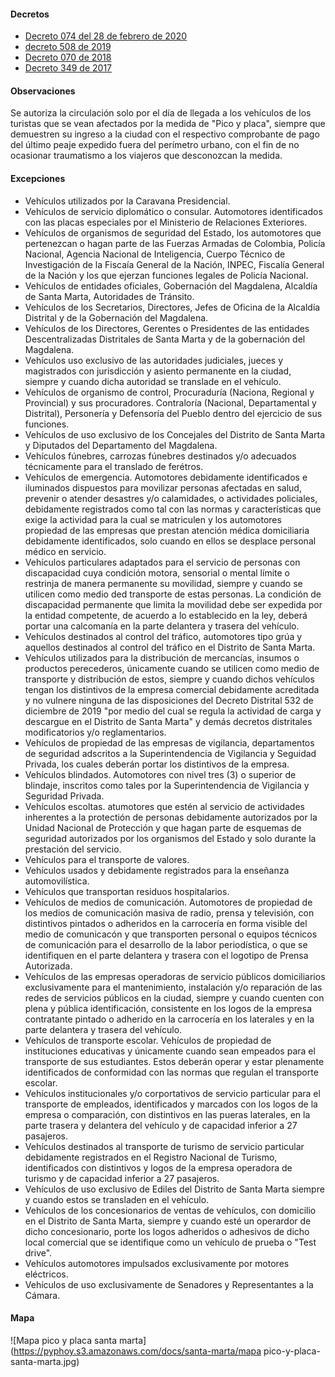 #### Decretos

- [Decreto 074 del 28 de febrero de 2020](https://pyphoy.s3.amazonaws.com/docs/santa-marta/decreto-074-del-28-de-febrero-de-2020.pdf)
- [decreto 508 de 2019](https://www.santamarta.gov.co/sites/default/files/decreto_508_de_4_dic_2019.pdf)
- [Decreto 070 de 2018](https://pyphoy.s3.amazonaws.com/docs/santa-marta/decreto-070-de-2018.pdf)
- [Decreto 349 de 2017](https://pyphoy.s3.amazonaws.com/docs/santa-marta/decreto-349-de-2017.pdf)

#### Observaciones

Se autoriza la circulación solo por el día de llegada a los vehículos de los turistas que se vean afectados por la medida de "Pico y placa", siempre que demuestren su ingreso a la ciudad con el respectivo comprobante de pago del último peaje expedido fuera del perímetro urbano, con el fin de no ocasionar traumatismo a los viajeros que desconozcan la medida.

#### Excepciones

- Vehículos utilizados por la Caravana Presidencial.
- Vehículos de servicio diplomático o consular. Automotores identificados con las placas especiales por el Ministerio de Relaciones Exteriores.
- Vehículos de organismos de seguridad del Estado, los automotores que pertenezcan o hagan parte de las Fuerzas Armadas de Colombia, Policía Nacional, Agencia Nacional de Inteligencia, Cuerpo Técnico de Investigación de la Fiscaía General de la Nación, INPEC, Fiscalía General de la Nación y los que ejerzan funciones legales de Policía Nacional.
- Vehículos de entidades oficiales, Gobernación del Magdalena, Alcaldía de Santa Marta, Autoridades de Tránsito.
- Vehículos de los Secretarios, Directores, Jefes de Oficina de la Alcaldía Distrital y de la Gobernación del Magdalena.
- Vehículos de los Directores, Gerentes o Presidentes de las entidades Descentralizadas Distritales de Santa Marta y de la gobernación del Magdalena.
- Vehículos uso exclusivo de las autoridades judiciales, jueces y magistrados con jurisdicción y asiento permanente en la ciudad, siempre y cuando dicha autoridad se translade en el vehículo.
- Vehículos de organismo de control, Procuraduría (Naciona, Regional y Provincial) y sus procuradores. Contraloría (Nacional, Departamental y Distrital), Personería y Defensoría del Pueblo dentro del ejercicio de sus funciones.
- Vehículos de uso exclusivo de los Concejales del Distrito de Santa Marta y Diputados del Departamento del Magdalena.
- Vehículos fúnebres, carrozas fúnebres destinados y/o adecuados técnicamente para el translado de ferétros.
- Vehículos de emergencia. Automotores debidamente identificados e iluminados dispuestos para movilizar personas afectadas en salud, prevenir o atender desastres y/o calamidades, o actividades policiales, debidamente registrados como tal con las normas y características que exige la actividad para la cual se matriculen y los automotores propiedad de las empresas que prestan atención médica domiciliaria debidamente identificados, solo cuando en ellos se desplace personal médico en servicio.
- Vehículos particulares adaptados para el servicio de personas con discapacidad cuya condición motora, sensorial o mental límite o restrinja de manera permanente su movilidad, siempre y cuando se utilicen como medio ded transporte de estas personas. La condición de discapacidad permanente que limita la movilidad debe ser expedida por la entidad competente, de acuerdo a lo establecido en la ley, deberá portar una calcomanía en la parte delantera y trasera del vehículo.
- Vehículos destinados al control del tráfico, automotores tipo grúa y aquellos destinados al control del tráfico en el Distrito de Santa Marta.
- Vehículos utilizados para la distribución de mercancías, insumos o productos perecederos, únicamente cuando se utilicen como medio de transporte y distribución de estos, siempre y cuando dichos vehículos tengan los distintivos de la empresa comercial debidamente acreditada y no vulnere ninguna de las disposiciones del Decreto Distrital 532 de diciembre de 2019 "por medio del cual se regula la actividad de carga y descargue en el Distrito de Santa Marta" y demás decretos distritales modificatorios y/o reglamentarios.
- Vehículos de propiedad de las empresas de vigilancia, departamentos de seguridad adscritos a la Superintendencia de Vigilancia y Seguidad Privada, los cuales deberán portar los distintivos de la empresa.
- Vehículos blindados. Automotores con nivel tres (3) o superior de blindaje, inscritos como tales por la Superintendencia de Vigilancia y Seguridad Privada.
- Vehículos escoltas. atumotores que estén al servicio de actividades inherentes a la protectión de personas debidamente autorizados por la Unidad Nacional de Protección y que hagan parte de esquemas de seguridad autorizados por los organismos del Estado y solo durante la prestación del servicio.
- Vehículos para el transporte de valores.
- Vehículos usados y debidamente registrados para la enseñanza automovilística.
- Vehículos que transportan residuos hospitalarios.
- Vehículos de medios de comunicación. Automotores de propiedad de los medios de comunicación masiva de radio, prensa y televisión, con distintivos pintados o adheridos en la carrocería en forma visible del medio de comunicacón y que transporten personal o equipos técnicos de comunicación para el desarrollo de la labor periodística, o que se identifiquen en el parte delantera y trasera con el logotipo de Prensa Autorizada.
- Vehículos de las empresas operadoras de servicio públicos domiciliarios exclusivamente para el mantenimiento, instalación y/o reparación de las redes de servicios públicos en la ciudad, siempre y cuando cuenten con plena y pública identificación, consistente en los logos de la empresa contratante pintado o adherido en la carrocería en los laterales y en la parte delantera y trasera del vehículo.
- Vehículos de transporte escolar. Vehículos de propiedad de instituciones educativas y únicamente cuando sean empeados para el transporte de sus estudiantes. Estos deberán operar y estar plenamente identificados de conformidad con las normas que regulan el transporte escolar.
- Vehículos institucionales y/o corportativos de servicio particular para el transporte de empleados, identificados y marcados con los logos de la empresa o comparación, con distintivos en las pueras laterales, en la parte trasera y delantera del vehículo y de capacidad inferior a 27 pasajeros.
- Vehículos destinados al transporte de turismo de servicio particular debidamente registrados en el Registro Nacional de Turismo, identificados con distintivos y logos de la empresa operadora de turismo y de capacidad inferior a 27 pasajeros.
- Vehículos de uso exclusivo de Ediles del Distrito de Santa Marta siempre y cuando estos se transladen en el vehículo.
- Vehículos de los concesionarios de ventas de vehículos, con domicilio en el Distrito de Santa Marta, siempre y cuando esté un operardor de dicho concesionario, porte los logos adheridos o adhesivos de dicho local comercial que se identifique como un vehículo de prueba o "Test drive".
- Vehículos automotores impulsados exclusivamente por motores eléctricos.
- Vehículos de uso exclusivamente de Senadores y Representantes a la Cámara.

#### Mapa

![Mapa pico y placa santa marta](https://pyphoy.s3.amazonaws.com/docs/santa-marta/mapa pico-y-placa-santa-marta.jpg)
